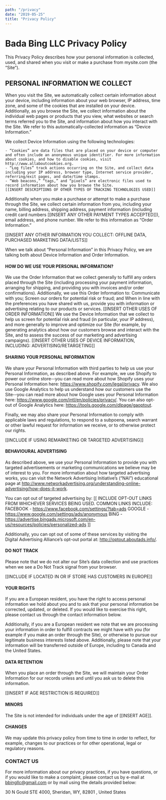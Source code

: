 ```yaml
---
path: "/privacy"
date: "2019-05-25"
title: "Privacy Policy"
---
```


# Bada Bing LLC Privacy Policy

This Privacy Policy describes how your personal information is collected, used, and shared when you visit or make a purchase from mysite.com (the “Site”).

## PERSONAL INFORMATION WE COLLECT

When you visit the Site, we automatically collect certain information about your device, including information about your web browser, IP address, time zone, and some of the cookies that are installed on your device. Additionally, as you browse the Site, we collect information about the individual web pages or products that you view, what websites or search terms referred you to the Site, and information about how you interact with the Site. We refer to this automatically-collected information as “Device Information.”

We collect Device Information using the following technologies:

    - “Cookies” are data files that are placed on your device or computer and often include an anonymous unique identifier. For more information about cookies, and how to disable cookies, visit http://www.allaboutcookies.org.
    - “Log files” track actions occurring on the Site, and collect data including your IP address, browser type, Internet service provider, referring/exit pages, and date/time stamps.
    - “Web beacons,” “tags,” and “pixels” are electronic files used to record information about how you browse the Site.
    [[INSERT DESCRIPTIONS OF OTHER TYPES OF TRACKING TECHNOLOGIES USED]]

Additionally when you make a purchase or attempt to make a purchase through the Site, we collect certain information from you, including your name, billing address, shipping address, payment information (including credit card numbers [[INSERT ANY OTHER PAYMENT TYPES ACCEPTED]]), email address, and phone number.  We refer to this information as “Order Information.”

[[INSERT ANY OTHER INFORMATION YOU COLLECT:  OFFLINE DATA, PURCHASED MARKETING DATA/LISTS]]

When we talk about “Personal Information” in this Privacy Policy, we are talking both about Device Information and Order Information.

#### HOW DO WE USE YOUR PERSONAL INFORMATION?

We use the Order Information that we collect generally to fulfill any orders placed through the Site (including processing your payment information, arranging for shipping, and providing you with invoices and/or order confirmations).  Additionally, we use this Order Information to:
Communicate with you;
Screen our orders for potential risk or fraud; and
When in line with the preferences you have shared with us, provide you with information or advertising relating to our products or services.
[[INSERT OTHER USES OF ORDER INFORMATION]]
We use the Device Information that we collect to help us screen for potential risk and fraud (in particular, your IP address), and more generally to improve and optimize our Site (for example, by generating analytics about how our customers browse and interact with the Site, and to assess the success of our marketing and advertising campaigns).
[[INSERT OTHER USES OF DEVICE INFORMATION, INCLUDING:  ADVERTISING/RETARGETING]]

#### SHARING YOUR PERSONAL INFORMATION

We share your Personal Information with third parties to help us use your Personal Information, as described above.  For example, we use Shopify to power our online store--you can read more about how Shopify uses your Personal Information here:  https://www.shopify.com/legal/privacy.  We also use Google Analytics to help us understand how our customers use the Site--you can read more about how Google uses your Personal Information here:  https://www.google.com/intl/en/policies/privacy/.  You can also opt-out of Google Analytics here:  https://tools.google.com/dlpage/gaoptout.

Finally, we may also share your Personal Information to comply with applicable laws and regulations, to respond to a subpoena, search warrant or other lawful request for information we receive, or to otherwise protect our rights.

[[INCLUDE IF USING REMARKETING OR TARGETED ADVERTISING]]
#### BEHAVIOURAL ADVERTISING
As described above, we use your Personal Information to provide you with targeted advertisements or marketing communications we believe may be of interest to you.  For more information about how targeted advertising works, you can visit the Network Advertising Initiative’s (“NAI”) educational page at http://www.networkadvertising.org/understanding-online-advertising/how-does-it-work.

You can opt out of targeted advertising by:
[[
  INCLUDE OPT-OUT LINKS FROM WHICHEVER SERVICES BEING USED.
  COMMON LINKS INCLUDE:
    FACEBOOK - https://www.facebook.com/settings/?tab=ads
    GOOGLE - https://www.google.com/settings/ads/anonymous
    BING - https://advertise.bingads.microsoft.com/en-us/resources/policies/personalized-ads
]]

Additionally, you can opt out of some of these services by visiting the Digital Advertising Alliance’s opt-out portal at:  http://optout.aboutads.info/.

#### DO NOT TRACK
Please note that we do not alter our Site’s data collection and use practices when we see a Do Not Track signal from your browser.

[[INCLUDE IF LOCATED IN OR IF STORE HAS CUSTOMERS IN EUROPE]]
#### YOUR RIGHTS
If you are a European resident, you have the right to access personal information we hold about you and to ask that your personal information be corrected, updated, or deleted. If you would like to exercise this right, please contact us through the contact information below.

Additionally, if you are a European resident we note that we are processing your information in order to fulfill contracts we might have with you (for example if you make an order through the Site), or otherwise to pursue our legitimate business interests listed above.  Additionally, please note that your information will be transferred outside of Europe, including to Canada and the United States.

#### DATA RETENTION
When you place an order through the Site, we will maintain your Order Information for our records unless and until you ask us to delete this information.

[[INSERT IF AGE RESTRICTION IS REQUIRED]]
#### MINORS
The Site is not intended for individuals under the age of [[INSERT AGE]].

#### CHANGES
We may update this privacy policy from time to time in order to reflect, for example, changes to our practices or for other operational, legal or regulatory reasons.

### CONTACT US
For more information about our privacy practices, if you have questions, or if you would like to make a complaint, please contact us by e-mail at bbingllc@gmail.com or by mail using the details provided below:

  30 N Gould STE 4000, Sheridan, WY, 82801 , United States